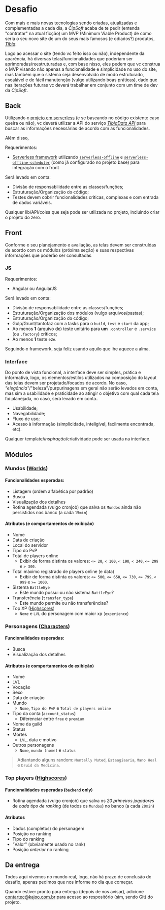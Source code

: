 # Desafio

Com mais e mais novas tecnologias sendo criadas, atualizadas e complementadas a cada dia, a _CipSoft_ acaba de te pedir (entenda "contratar" na atual ficção) um MVP (Minimum Viable Product) de como seria o seu novo site de um do seus mais famosos (e odiados?) produtos, [_Tibia_](tibia.com).

Logo ao acessar o site (tendo vc feito isso ou não), independente da aparência, há diversas telas/funcionalidades que poderiam ser aprimoradas/reestruturadas e, com base nisso, eles pedem que vc construa o MVP visando não apenas a funcionalidade e simplicidade no uso do site, mas também que o sistema seja desenvolvido de modo estruturado, escalável e de fácil manutenção (vulgo utilizando boas práticas), dado que nas iterações futuras vc deverá trabalhar em conjunto com um time de dev da _CipSoft_.

## Back

Utilizando o [projeto em serverless](https://github.com/contartec/pseudo-serverless) (e se baseando no código existente caso queira ou não), vc deverá utilizar a API do serviço [_TibiaData API_](https://tibiadata.com/) para buscar as informações necessárias de acordo com as funcionalidades.

Além disso,

Requerimentos:

- [Serverless framework](https://serverless.com) utilizando [`serverless-offline`](https://www.npmjs.com/package/serverless-offline) e [`serverless-offline-scheduler`](https://www.npmjs.com/package/serverless-offline-scheduler) (como já configurado no projeto base) para integração com o front

Será levado em conta:

- Divisão de responsabilidade entre as classes/funções;
- Estruturação/Organização do código;
- Testes devem cobrir funcionalidades críticas, complexas e com entrada de dados variáveis.

Qualquer lib/API/coisa que seja pode ser utilizada no projeto, incluindo criar o projeto do zero. 

## Front

Conforme o seu planejamento e avaliação, as telas devem ser construídas de acordo com os módulos (próxima seção) e suas respectivas informações que poderão ser consultadas.

### JS

Requerimentos:

- Angular ou AngularJS

Será levado em conta:

- Divisão de responsabilidade entre as classes/funções;
- Estruturação/Organização dos módulos (vulgo arquivos/pastas);
- Estruturação/Organização do código;
- Gulp/Grunt/tantofaz com a tasks para o `build`, `test` e `start` da app;
- Ao menos **1** (arquivo de) teste unitário para **um** `.controller` e `.service` (ou `.factory`) críticos;
- Ao menos **1** teste `e2e`.

Seguindo o framework, seja feliz usando aquilo que lhe aquece a alma.

### Interface

Do ponto de vista funcional, a interface deve ser simples, prática e informativa, logo, os elementos/estilos utilizados na composição do layout das telas devem ser projetado/focados de acordo. No caso, _"elegância"_/"beleza"/purpurinagens em geral não serão levados em conta, mas sim a usabilidade e praticidade ao atingir o objetivo com qual cada tela foi planejada, no caso, será levado em conta..

- Usabilidade;
- Navegabilidade;
- Fluxo de uso;
- Acesso à informação (simplicidade, inteligível, facilmente encontrada, etc).

Qualquer template/_inspiração_/criatividade pode ser usada na interface.

## Módulos

### Mundos ([Worlds](https://www.tibia.com/community/?subtopic=worlds))

#### Funcionalidades esperadas:

- Listagem (ordem alfabética por padrão)
- Busca
- Visualização dos detalhes
- Rotina agendada (vulgo cronjob) que salva os `Mundos` ainda não persistidos nos banco (a cada `15min`)

#### Atributos (e comportamentos de exibição)

- Nome
- Data de criação
- Local do servidor
- Tipo do PvP
- Total de players online
  * Exibir de forma distinta os valores: `<= 20`, `< 100`, `< 190`, `< 240`, `<= 299` e `> 300`.
- Total máximo registrado de players online (e data)
  * Exibir de forma distinta os valores: `<= 500`, `<= 650`, `<= 730`, `<= 799`, `< 999` e `>= 1000`.
- Sistema `BattleEye`
  * Este mundo possui ou não sistema `BattleEye`?
- Transferência (`transfer_type`)
  * Este mundo permite ou não transferências?
- Top XP ([Highscores](https://www.tibia.com/community/?subtopic=highscores))
  * `Nome` e `LVL` do personagem com maior xp (`experience`)


### Personagens ([Characters](https://www.tibia.com/community/?subtopic=characters))

#### Funcionalidades esperadas:

- Busca
- Visualização dos detalhes

#### Atributos (e comportamentos de exibição)

- Nome
- LVL
- Vocação
- Sexo
- Data de criação
- Mundo
  * `Nome`, `Tipo do PvP` e `Total de players online`
- Tipo da conta (`account_status`)
  * Diferenciar entre `free` e `premium`
- Nome da guild
- Status
- Mortes
  * `LVL`, data e motivo
- Outros personagens
  * `Nome`, `mundo (nome)` e `status`

> Adiantando alguns random: `Mentally Muted`, `Estaagiaaria`, `Mano Heal` e `Druid da Medicina`.


### Top players ([Highscores](https://www.tibia.com/community/?subtopic=highscores))

#### Funcionalidades esperadas (`backend` only)

- Rotina agendada (vulgo cronjob) que salva os _20 primeiros jogadores_ de _cada tipo de ranking_ (de todos os `Mundos`) no banco (a cada `20min`)

#### Atributos

- Dados (completos) do personagem
- Posição no ranking
- Tipo do ranking
- "Valor" (obviamente usado no rank)
- Posição _anterior_ no ranking


## Da entrega

Todos aqui vivemos no mundo real, logo, não há prazo de conclusão do desafio, apenas pedimos que nos informe no dia que começar.

Quando estiver pronto para entrega (depois de nos avisar), adicione contartec@kajoo.com.br para acesso ao respositório (sim, sendo Git) do projeto.